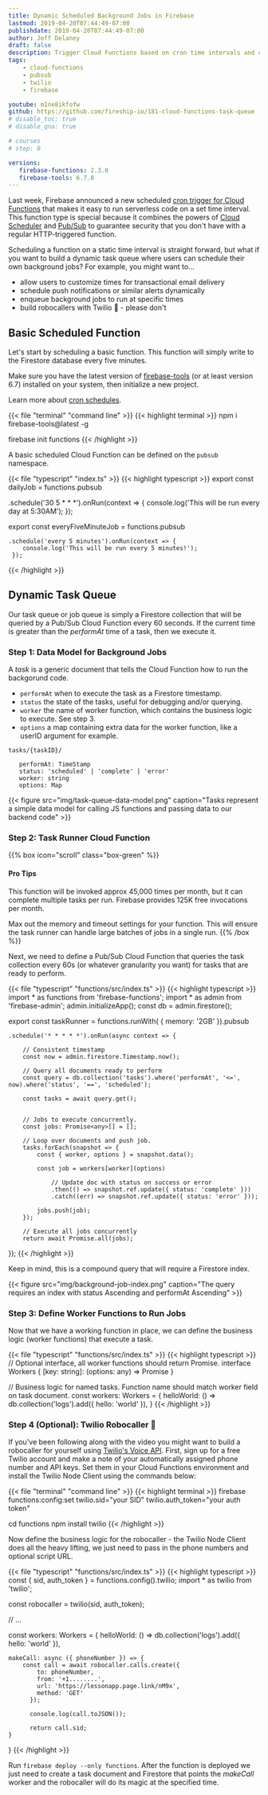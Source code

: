 ```yaml
---
title: Dynamic Scheduled Background Jobs in Firebase 
lastmod: 2019-04-20T07:44:49-07:00
publishdate: 2019-04-20T07:44:49-07:00
author: Jeff Delaney
draft: false
description: Trigger Cloud Functions based on cron time intervals and create a task queue for dynamically scheduled jobs. 
tags: 
    - cloud-functions
    - pubsub
    - twilio
    - firebase

youtube: m1ne8ikfofw
github: https://github.com/fireship-io/181-cloud-functions-task-queue
# disable_toc: true
# disable_qna: true

# courses
# step: 0

versions:
   firebase-functions: 2.3.0
   firebase-tools: 6.7.0
---
```


Last week, Firebase announced a new scheduled [cron trigger for Cloud Functions](https://firebase.googleblog.com/2019/04/schedule-cloud-functions-firebase-cron.html) that makes it easy to run serverless code on a set time interval. This function type is special because it combines the powers of [Cloud Scheduler](https://cloud.google.com/scheduler/) and [Pub/Sub](https://cloud.google.com/pubsub/docs/overview) to guarantee security that you don't have with a regular HTTP-triggered function. 


Scheduling a function on a static time interval is straight forward, but what if you want to build a dynamic task queue where users can schedule their own background jobs? For example, you might want to...

- allow users to customize times for transactional email delivery
- schedule push notifications or similar alerts dynamically
- enqueue background jobs to run at specific times
- build robocallers with Twilio 🤣 - please don't

## Basic Scheduled Function

Let's start by scheduling a basic function. This function will simply write to the Firestore database every five minutes. 

Make sure you have the latest version of [firebase-tools](https://firebase.google.com/docs/cli/) (or at least version 6.7) installed on your system, then initialize a new project. 

Learn more about [cron schedules](/snippets/crontab-crash-course). 

{{< file "terminal" "command line" >}}
{{< highlight terminal >}}
npm i firebase-tools@latest -g

firebase init functions
{{< /highlight >}}

A basic scheduled Cloud Function can be defined on the `pubsub` namespace. 

{{< file "typescript" "index.ts" >}}
{{< highlight typescript >}}
export const dailyJob = functions.pubsub

   .schedule('30 5 * * *').onRun(context => {
      console.log('This will be run every day at 5:30AM');
   });

export const everyFiveMinuteJob = functions.pubsub

    .schedule('every 5 minutes').onRun(context => {
        console.log('This will be run every 5 minutes!');  
     });
{{< /highlight >}}

## Dynamic Task Queue

Our task queue or job queue is simply a Firestore collection that will be queried by a Pub/Sub Cloud Function every 60 seconds. If the current time is greater than the *performAt* time of a task, then we execute it. 

### Step 1: Data Model for Background Jobs

A *task* is a generic document that tells the Cloud Function how to run the backgorund code.  

- `performAt` when to execute the task as a Firestore timestamp. 
- `status` the state of the tasks, useful for debugging and/or querying. 
- `worker` the name of worker function, which contains the business logic to execute. See step 3.
- `options` a map containing extra data for the worker function, like a userID argument for example.


```
tasks/{taskID}/

   performAt: TimeStamp
   status: 'scheduled' | 'complete' | 'error'
   worker: string 
   options: Map
```

{{< figure src="img/task-queue-data-model.png" caption="Tasks represent a simple data model for calling JS functions and passing data to our backend code" >}}


### Step 2: Task Runner Cloud Function

{{% box icon="scroll" class="box-green" %}}
#### Pro Tips

This function will be invoked approx 45,000 times per month, but it can complete multiple tasks per run. Firebase provides 125K free invocations per month. 

Max out the memory and timeout settings for your function. This will ensure the task runner can handle large batches of jobs in a single run. 
{{% /box %}}

Next, we need to define a Pub/Sub Cloud Function that queries the task collection every 60s (or whatever granularity you want) for tasks that are ready to perform. 

{{< file "typescript" "functions/src/index.ts" >}}
{{< highlight typescript >}}
import * as functions from 'firebase-functions';
import * as admin from 'firebase-admin';
admin.initializeApp();
const db = admin.firestore();

export const taskRunner = functions.runWith( { memory: '2GB' }).pubsub

    .schedule('* * * * *').onRun(async context => {

        // Consistent timestamp
        const now = admin.firestore.Timestamp.now();
        
        // Query all documents ready to perform
        const query = db.collection('tasks').where('performAt', '<=', now).where('status', '==', 'scheduled');

        const tasks = await query.get();


        // Jobs to execute concurrently. 
        const jobs: Promise<any>[] = [];

        // Loop over documents and push job.
        tasks.forEach(snapshot => {
            const { worker, options } = snapshot.data();

            const job = workers[worker](options)
                
                // Update doc with status on success or error
                .then(() => snapshot.ref.update({ status: 'complete' }))
                .catch((err) => snapshot.ref.update({ status: 'error' }));

            jobs.push(job);
        });

        // Execute all jobs concurrently
        return await Promise.all(jobs);

});
{{< /highlight >}}


Keep in mind, this is a compound query that will require a Firestore index. 

{{< figure src="img/background-job-index.png" caption="The query requires an index with status Ascending and performAt Ascending" >}}



### Step 3: Define Worker Functions to Run Jobs

Now that we have a working function in place, we can define the business logic (worker functions) that execute a task. 

{{< file "typescript" "functions/src/index.ts" >}}
{{< highlight typescript >}}
// Optional interface, all worker functions should return Promise. 
interface Workers {
    [key: string]: (options: any) => Promise<any>
}

// Business logic for named tasks. Function name should match worker field on task document. 
const workers: Workers = {
    helloWorld: () => db.collection('logs').add({ hello: 'world' }),
}
{{< /highlight >}}

### Step 4 (Optional): Twilio Robocaller 🤖

If you've been following along with the video you might want to build a robocaller for yourself using [Twilio's Voice API](https://www.twilio.com/docs/voice/quickstart/node#install-nodejs-and-the-twilio-nodejs-module). First, sign up for a free Twilio account and make a note of your automatically assigned phone number and API keys. Set them in your Cloud Functions environment and install the Twilio Node Client using the commands below: 

{{< file "terminal" "command line" >}}
{{< highlight terminal >}}
firebase functions:config:set twilio.sid="your SID" twilio.auth_token="your auth token"

cd functions
npm install twilio
{{< /highlight >}}

Now define the business logic for the robocaller - the Twilio Node Client does all the heavy lifting, we just need to pass in the phone numbers and optional script URL. 

{{< file "typescript" "functions/src/index.ts" >}}
{{< highlight typescript >}}
const { sid, auth_token } = functions.config().twilio;
import * as twilio from 'twilio';

const robocaller = twilio(sid, auth_token);

// ...

const workers: Workers = {
    helloWorld: () => db.collection('logs').add({ hello: 'world' }),

    makeCall: async ({ phoneNumber }) => {
        const call = await robocaller.calls.create({
            to: phoneNumber,
            from: '+1........',
            url: 'https://lessonapp.page.link/nM9x',
            method: 'GET'
          });
      
          console.log(call.toJSON());
      
          return call.sid;
    }
}
{{< /highlight >}}


Run `firebase deploy --only functions`. After the function is deployed we just need to create a task document and Firestore that points the *makeCall* worker and the robocaller will do its magic at the specified time. 



